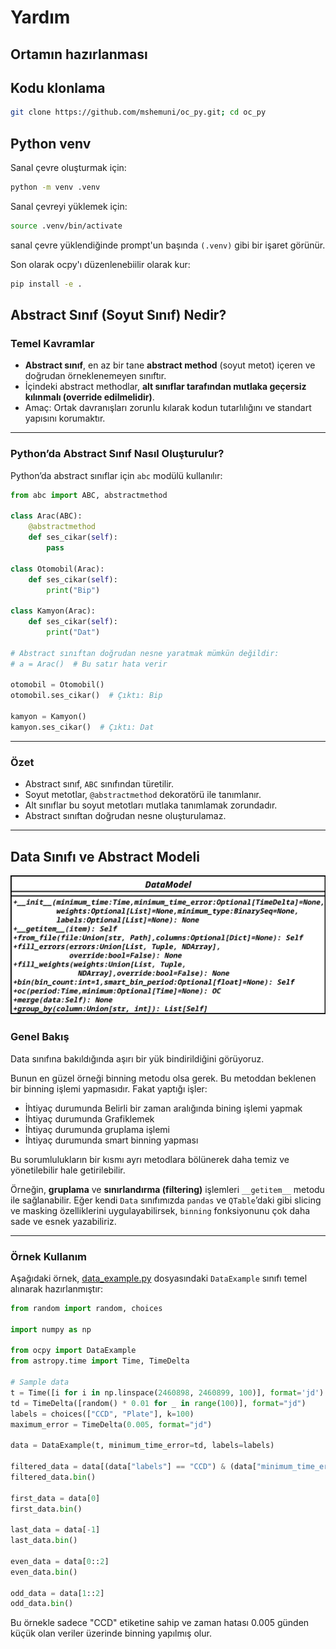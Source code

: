# Yardım

## Ortamın hazırlanması

## Kodu klonlama

```bash
git clone https://github.com/mshemuni/oc_py.git; cd oc_py
```

## Python venv
Sanal çevre oluşturmak için:
```bash
python -m venv .venv
```

Sanal çevreyi yüklemek için:
```bash
source .venv/bin/activate
```
sanal çevre yüklendiğinde prompt'un başında `(.venv)` gibi bir işaret görünür.

Son olarak ocpy'ı düzenlenebiilir olarak kur:
```bash
pip install -e .
```


## Abstract Sınıf (Soyut Sınıf) Nedir?

### Temel Kavramlar

* **Abstract sınıf**, en az bir tane **abstract method** (soyut metot) içeren ve doğrudan örneklenemeyen sınıftır.
* İçindeki abstract methodlar, **alt sınıflar tarafından mutlaka geçersiz kılınmalı (override edilmelidir)**.
* Amaç: Ortak davranışları zorunlu kılarak kodun tutarlılığını ve standart yapısını korumaktır.

---

### Python’da Abstract Sınıf Nasıl Oluşturulur?

Python’da abstract sınıflar için `abc` modülü kullanılır:

```python
from abc import ABC, abstractmethod

class Arac(ABC):
    @abstractmethod
    def ses_cikar(self):
        pass

class Otomobil(Arac):
    def ses_cikar(self):
        print("Bip")

class Kamyon(Arac):
    def ses_cikar(self):
        print("Dat")

# Abstract sınıftan doğrudan nesne yaratmak mümkün değildir:
# a = Arac()  # Bu satır hata verir

otomobil = Otomobil()
otomobil.ses_cikar()  # Çıktı: Bip

kamyon = Kamyon()
kamyon.ses_cikar()  # Çıktı: Dat
```

---

### Özet

* Abstract sınıf, `ABC` sınıfından türetilir.
* Soyut metotlar, `@abstractmethod` dekoratörü ile tanımlanır.
* Alt sınıflar bu soyut metotları mutlaka tanımlamak zorundadır.
* Abstract sınıftan doğrudan nesne oluşturulamaz.

---

## Data Sınıfı ve Abstract Modeli

![Data Model](docs/data_model.svg)

### Genel Bakış

Data sınıfına bakıldığında aşırı bir yük bindirildiğini görüyoruz.

Bunun en güzel örneği binning metodu olsa gerek. Bu metoddan beklenen bir binning işlemi yapmasıdır. Fakat yaptığı
işler:

- İhtiyaç durumunda Belirli bir zaman aralığında bining işlemi yapmak
- İhtiyaç durumunda Grafiklemek
- İhtiyaç durumunda gruplama işlemi
- İhtiyaç durumunda smart binning yapması

Bu sorumlulukların bir kısmı ayrı metodlara bölünerek daha temiz ve yönetilebilir hale getirilebilir.

Örneğin, **gruplama** ve **sınırlandırma (filtering)** işlemleri `__getitem__` metodu ile sağlanabilir. Eğer kendi `Data` sınıfımızda `pandas` ve `QTable`’daki gibi slicing ve masking özelliklerini uygulayabilirsek, `binning` fonksiyonunu çok daha sade ve esnek yazabiliriz.

---

### Örnek Kullanım

Aşağıdaki örnek, [data\_example.py](src/ocpy/data_example.py) dosyasındaki `DataExample` sınıfı temel alınarak hazırlanmıştır:

```python
from random import random, choices

import numpy as np

from ocpy import DataExample
from astropy.time import Time, TimeDelta

# Sample data
t = Time([i for i in np.linspace(2460898, 2460899, 100)], format='jd')
td = TimeDelta([random() * 0.01 for _ in range(100)], format="jd")
labels = choices(["CCD", "Plate"], k=100)
maximum_error = TimeDelta(0.005, format="jd")

data = DataExample(t, minimum_time_error=td, labels=labels)

filtered_data = data[(data["labels"] == "CCD") & (data["minimum_time_error"] < maximum_error)]
filtered_data.bin()

first_data = data[0]
first_data.bin()

last_data = data[-1]
last_data.bin()

even_data = data[0::2]
even_data.bin()

odd_data = data[1::2]
odd_data.bin()

```

Bu örnekle sadece "CCD" etiketine sahip ve zaman hatası 0.005 günden küçük olan veriler üzerinde binning yapılmış olur.
